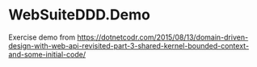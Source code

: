 # WebSuiteDDD.Demo
Exercise demo from https://dotnetcodr.com/2015/08/13/domain-driven-design-with-web-api-revisited-part-3-shared-kernel-bounded-context-and-some-initial-code/

